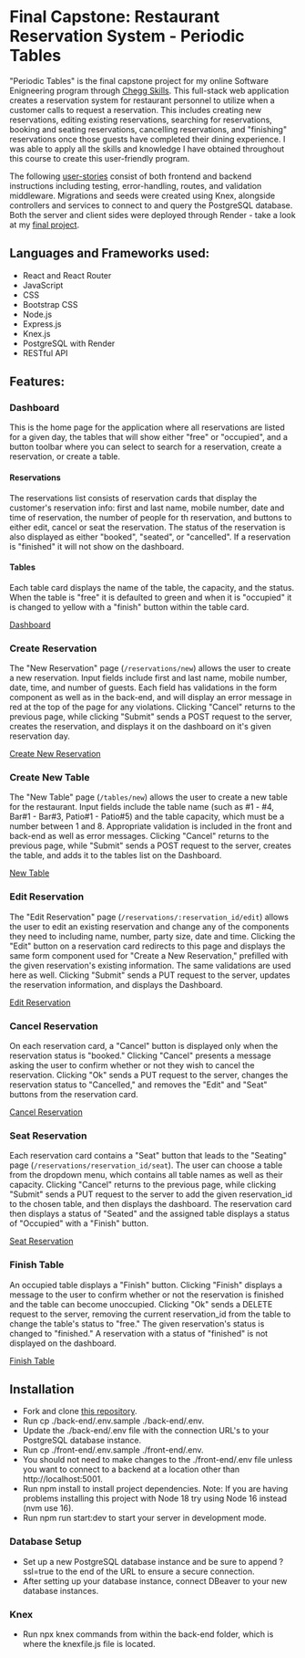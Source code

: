 # Final Capstone: Restaurant Reservation System - Periodic Tables
"Periodic Tables" is the final capstone project for my online Software Enigneering program through [Chegg Skills](https://www.chegg.com/skills/our-programs/web-development/). This full-stack web application creates a reservation system for restaurant personnel to utilize when a customer calls to request a reservation. This includes creating new reservations, editing existing reservations, searching for reservations, booking and seating reservations, cancelling reservations, and "finishing" reservations once those guests have completed their dining experience. I was able to apply all the skills and knowledge I have obtained throughout this course to create this user-friendly program.

The following [user-stories](https://github.com/Thinkful-Ed/starter-restaurant-reservation.git) consist of both frontend and backend instructions including testing, error-handling, routes, and validation middleware. Migrations and seeds were created using Knex, alongside controllers and services to connect to and query the PostgreSQL database. Both the server and client sides were deployed through Render - take a look at my [final project](https://final-proj-restaurant-res-app.onrender.com).

## Languages and Frameworks used:
- React and React Router
- JavaScript
- CSS
- Bootstrap CSS
- Node.js
- Express.js
- Knex.js
- PostgreSQL with Render
- RESTful API

## Features:
### Dashboard
This is the home page for the application where all reservations are listed for a given day, the tables that will show either "free" or "occupied", and a button toolbar where you can select to search for a reservation, create a reservation, or create a table. 
#### Reservations
The reservations list consists of reservation cards that display the customer's reservation info: first and last name, mobile number, date and time of reservation, the number of people for th reservation, and buttons to either edit, cancel or seat the reservation. The status of the reservation is also displayed as either "booked", "seated", or "cancelled". If a reservation is "finished" it will not show on the dashboard. 
#### Tables
Each table card displays the name of the table, the capacity, and the status. When the table is "free" it is defaulted to green and when it is "occupied" it is changed to yellow with a "finish" button within the table card. 

[Dashboard](screenshots/Dashboard.png "Dashboard")

### Create Reservation
The "New Reservation" page (```/reservations/new```) allows the user to create a new reservation. Input fields include first and last name, mobile number, date, time, and number of guests. Each field has validations in the form component as well as in the back-end, and will display an error message in red at the top of the page for any violations. Clicking "Cancel" returns to the previous page, while clicking "Submit" sends a POST request to the server, creates the reservation, and displays it on the dashboard on it's given reservation day.

[Create New Reservation](screenshots/Create_Reservation.png "Create a new reservation")

### Create New Table
The "New Table" page (```/tables/new```) allows the user to create a new table for the restaurant. Input fields include the table name (such as #1 - #4, Bar#1 - Bar#3, Patio#1 - Patio#5) and the table capacity, which must be a number between 1 and 8. Appropriate validation is included in the front and back-end as well as error messages.
Clicking "Cancel" returns to the previous page, while "Submit" sends a POST request to the server, creates the table, and adds it to the tables list on the Dashboard.

[New Table](screenshots/New_Table.png "New Table")

### Edit Reservation
The "Edit Reservation" page (```/reservations/:reservation_id/edit```) allows the user to edit an existing reservation and change any of the components they need to including name, number, party size, date and time. Clicking the "Edit" button on a reservation card redirects to this page and displays the same form component used for "Create a New Reservation," prefilled with the given reservation's existing information. The same validations are used here as well. Clicking "Submit" sends a PUT request to the server, updates the reservation information, and displays the Dashboard.

[Edit Reservation](screenshots/Edit_Reservation.png "Edit Reservation")

### Cancel Reservation
On each reservation card, a "Cancel" button is displayed only when the reservation status is "booked." Clicking "Cancel" presents a message asking the user to confirm whether or not they wish to cancel the reservation. Clicking "Ok" sends a PUT request to the server, changes the reservation status to "Cancelled," and removes the "Edit" and "Seat" buttons from the reservation card.

[Cancel Reservation](screenshots/Cancel_Reservation.png "Cancel Reservation")

### Seat Reservation
Each reservation card contains a "Seat" button that leads to the "Seating" page (```/reservations/reservation_id/seat```). The user can choose a table from the dropdown menu, which contains all table names as well as their capacity. Clicking "Cancel" returns to the previous page, while clicking "Submit" sends a PUT request to the server to add the given reservation_id to the chosen table, and then displays the dashboard. The reservation card then displays a status of "Seated" and the assigned table displays a status of "Occupied" with a "Finish" button.

[Seat Reservation](screenshots/Seat_Reservation.png "Seat Reservation")

### Finish Table
An occupied table displays a "Finish" button. Clicking "Finish" displays a message to the user to confirm whether or not the reservation is finished and the table can become unoccupied. Clicking "Ok" sends a DELETE request to the server, removing the current reservation_id from the table to change the table's status to "free." The given reservation's status is changed to "finished." A reservation with a status of "finished" is not displayed on the dashboard.

[Finish Table](screenshots/Finish_Table.png "Finish Table")


## Installation
- Fork and clone [this repository](https://github.com/Thinkful-Ed/starter-restaurant-reservation.git).
- Run cp ./back-end/.env.sample ./back-end/.env.
- Update the ./back-end/.env file with the connection URL's to your PostgreSQL database instance.
- Run cp ./front-end/.env.sample ./front-end/.env.
- You should not need to make changes to the ./front-end/.env file unless you want to connect to a backend at a location other than http://localhost:5001.
- Run npm install to install project dependencies. Note: If you are having problems installing this project with Node 18 try using Node 16 instead (nvm use 16).
- Run npm run start:dev to start your server in development mode.

### Database Setup
- Set up a new PostgreSQL database instance and be sure to append ?ssl=true to the end of the URL to ensure a secure connection.
- After setting up your database instance, connect DBeaver to your new database instances.

### Knex
- Run npx knex commands from within the back-end folder, which is where the knexfile.js file is located.

